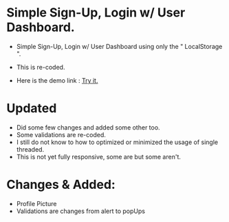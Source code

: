 # Simple Sign-Up, Login w/ User Dashboard.

 - Simple Sign-Up, Login w/ User Dashboard using only the " LocalStorage ".

 - This is re-coded.

 - Here is the demo link :  <a href="https://jinshin19.github.io/Sign-Up-Login/"> Try it. </a>

# Updated

 - Did some few changes and added some other too.
 - Some validations are re-coded.
 - I still do not know to how to optimized or minimized the usage of single threaded.
 - This is not yet fully responsive, some are but some aren't.

# Changes & Added:
 - Profile Picture
 - Validations are changes from alert to popUps